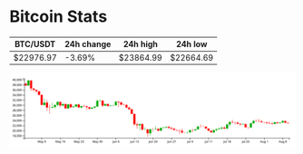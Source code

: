 # Bitcoin Stats

BTC/USDT|24h change|24h high|24h low|
|---|---|---|---|
|$22976.97|-3.69%|$23864.99|$22664.69|

<img src="./chart.svg">
